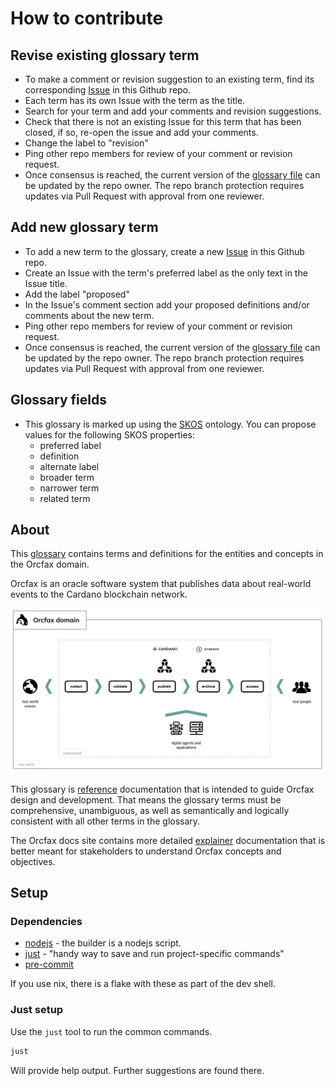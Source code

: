 # How to contribute

## Revise existing glossary term

- To make a comment or revision suggestion to an existing term, find its
  corresponding [Issue](https://github.com/orcfax/glossary/issues) in this
  Github repo.
- Each term has its own Issue with the term as the title.
- Search for your term and add your comments and revision suggestions.
- Check that there is not an existing Issue for this term that has been closed,
  if so, re-open the issue and add your comments.
- Change the label to "revision"
- Ping other repo members for review of your comment or revision request.
- Once consensus is reached, the current version of the
  [glossary file](https://github.com/orcfax/glossary/blob/main/docs/index.html)
  can be updated by the repo owner. The repo branch protection requires updates
  via Pull Request with approval from one reviewer.

## Add new glossary term

- To add a new term to the glossary, create a new
  [Issue](https://github.com/orcfax/glossary/issues) in this Github repo.
- Create an Issue with the term's preferred label as the only text in the Issue
  title.
- Add the label "proposed"
- In the Issue's comment section add your proposed definitions and/or comments
  about the new term.
- Ping other repo members for review of your comment or revision request.
- Once consensus is reached, the current version of the
  [glossary file](https://github.com/orcfax/glossary/blob/main/docs/index.html)
  can be updated by the repo owner. The repo branch protection requires updates
  via Pull Request with approval from one reviewer.

## Glossary fields

- This glossary is marked up using the
  [SKOS](https://www.w3.org/TR/skos-primer/) ontology. You can propose values
  for the following SKOS properties:
  - preferred label
  - definition
  - alternate label
  - broader term
  - narrower term
  - related term

## About

This [glossary](https://glossary.orcfax.io) contains terms and definitions for
the entities and concepts in the Orcfax domain.

Orcfax is an oracle software system that publishes data about real-world events
to the Cardano blockchain network.

![Orcfax domain](assets/orcfax-concept-june2024.png)

This glossary is [reference](https://diataxis.fr/reference/) documentation that
is intended to guide Orcfax design and development. That means the glossary
terms must be comprehensive, unambiguous, as well as semantically and logically
consistent with all other terms in the glossary.

The Orcfax docs site contains more detailed [explainer](https://docs.orcfax.io)
documentation that is better meant for stakeholders to understand Orcfax
concepts and objectives.

## Setup

### Dependencies

- [nodejs](https://nodejs.org/en) - the builder is a nodejs script.
- [just](https://github.com/casey/just) - "handy way to save and run
  project-specific commands"
- [pre-commit](https://pre-commit.com/)

If you use nix, there is a flake with these as part of the dev shell.

### Just setup

Use the `just` tool to run the common commands.

```sh
just
```

Will provide help output. Further suggestions are found there.
